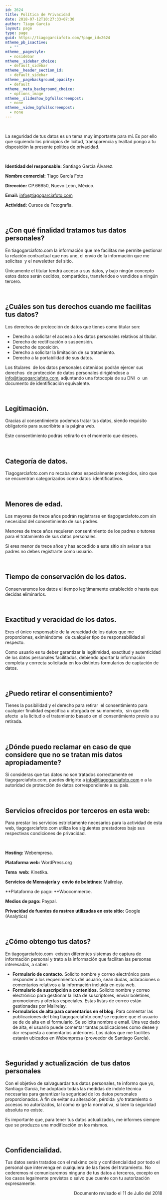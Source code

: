 ```yaml
---
id: 2624
title: Política de Privacidad
date: 2018-07-12T10:27:33+07:30
author: Tiago García
layout: page
type: page
guid: https://tiagogarciafoto.com/?page_id=2624
mtheme_pb_isactive:
  - ""
mtheme__pagestyle:
  - nosidebar
mtheme__sidebar_choice:
  - default_sidebar
mtheme__header_section_id:
  - default_sidebar
mtheme__pagebackground_opacity:
  - default
mtheme__meta_background_choice:
  - options_image
mtheme__slideshow_bgfullscreenpost:
  - none
mtheme__video_bgfullscreenpost:
  - none
---
```

&nbsp;





La seguridad de tus datos es un tema muy importante para mí. Es por ello que siguiendo los principios de licitud, transparencia y lealtad pongo a tu disposición la presente política de privacidad.

&nbsp;

**Identidad del responsable:** Santiago García Álvarez.

**Nombre comercial:** Tiago García Foto

**Dirección:** CP.66650, Nuevo León, México.

**Email:** <info@tiagogarciafoto.com>

**Actividad:** Cursos de Fotografía.

&nbsp;

## ¿Con qué finalidad tratamos tus datos personales?

En tiagogarciafoto.com la información que me facilitas me permite gestionar la relación contractual que nos une, el envío de la información que me solicitas  y el newsletter del sitio.

Únicamente el titular tendrá acceso a sus datos, y bajo ningún concepto estos datos serán cedidos, compartidos, transferidos o vendidos a ningún tercero.

&nbsp;

## ¿Cuáles son tus derechos cuando me facilitas tus datos?

Los derechos de protección de datos que tienes como titular son:

  * Derecho a solicitar el acceso a los datos personales relativos al titular.
  * Derecho de rectificación o suspensión.
  * Derecho de oposición.
  * Derecho a solicitar la limitación de su tratamiento.
  * Derecho a la portabilidad de sus datos.

Los titulares  de los datos personales obtenidos podrán ejercer sus derechos  de protección de datos personales dirigiéndose a <info@tiagogarciafoto.com>, adjuntando una fotocopia de su DNI  o  un documento de identificación equivalente.

&nbsp;

## Legitimación.

Gracias al consentimiento podemos tratar tus datos, siendo requisito obligatorio para suscribirte a la página web.

Este consentimiento podrás retirarlo en el momento que desees.

&nbsp;

## Categoría de datos.

Tiagogarciafoto.com no recaba datos especialmente protegidos, sino que se encuentran categorizados como datos  identificativos.

&nbsp;

## Menores de edad.

Los mayores de trece años podrán registrarse en tiagogarciafoto.com sin necesidad del consentimiento de sus padres.

Menores de trece años requieren consentimiento de los padres o tutores para el tratamiento de sus datos personales.

Si eres menor de trece años y has accedido a este sitio sin avisar a tus padres no debes registrarte como usuario.

&nbsp;

## Tiempo de conservación de los datos.

Conservaremos los datos el tiempo legítimamente establecido o hasta que decidas eliminarlos.

&nbsp;

## Exactitud y veracidad de los datos.

Eres el único responsable de la veracidad de los datos que me proporciones, eximiéndome  de cualquier tipo de responsabilidad al respecto.

Como usuario es tu deber garantizar la legitimidad, exactitud y autenticidad de los datos personales facilitados, debiendo aportar la información completa y correcta solicitada en los distintos formularios de captación de datos.

&nbsp;

## ¿Puedo retirar el consentimiento?

Tienes la posibilidad y el derecho para retirar  el consentimiento para cualquier finalidad específica u otorgada en su momento,  sin que ello afecte  a la licitud o el tratamiento basado en el consentimiento previo a su retirada.

&nbsp;

## ¿Dónde puedo reclamar en caso de que considere que no se tratan mis datos apropiadamente?

Si consideras que tus datos no son tratados correctamente en tiagogarciafoto.com, puedes dirigirte a <info@tiagogarciafoto.com> o a la autoridad de protección de datos correspondiente a su país.

&nbsp;

## Servicios ofrecidos por terceros en esta web:

Para prestar los servicios estrictamente necesarios para la actividad de esta web, tiagogarciafoto.com utiliza los siguientes prestadores bajo sus respectivas condiciones de privacidad.

&nbsp;

**Hosting:** Webempresa.

**Plataforma web:** WordPress.org

**Tema  web:** Kinetika.

**Servicios de Mensajería y  envío de boletines:** Mailrelay.

**Plataforma de pago: **Woocommerce.

**Medios de pago:** Paypal.

**Privacidad de fuentes de rastreo utilizadas en este sitio:** Google (Analytics)

&nbsp;

## ¿Cómo obtengo tus datos?

En tiagogarciafoto.com  existen diferentes sistemas de captura de información personal y trato a la información que facilitan las personas interesadas, a saber:

  * **Formulario de contacto**. Solicito nombre y correo electrónico para responder a los requerimientos del usuario, sean dudas, aclaraciones o comentarios relativos a la información incluida en esta web.
  * **Formulario de suscripción a contenidos.** Solicito nombre y correo electrónico para gestionar la lista de suscriptores, enviar boletines, promociones y ofertas especiales. Estas listas de correo están gestionadas por Mailrelay.
  * **Formularios de alta para comentarios en el blog**. Para comentar las publicaciones del blog tiagogarciafoto.com/ se requiere que el usuario se de de alta en el formulario. Se solicita nombre e email. Una vez dado de alta, el usuario puede comentar tantas publicaciones como desee y dar respuesta a comentarios anteriores. Los datos que me facilites estarán ubicados en Webempresa (proveedor de Santiago García).

&nbsp;

## Seguridad y actualización  de tus datos personales

Con el objetivo de salvaguardar tus datos personales, te informo que yo, Santiago García, he adoptado todas las medidas de índole técnica necesarias para garantizar la seguridad de los datos personales proporcionados. A fin de evitar su alteración, pérdida  y/o tratamiento o accesos no autorizados, tal como exige la normativa, si bien la seguridad absoluta no existe.

Es importante que, para tener tus datos actualizados, me informes siempre que se produzca una modificación en los mismos.

&nbsp;

## Confidencialidad.

Tus datos serán tratados con el máximo celo y confidencialidad por todo el personal que intervenga en cualquiera de las fases del tratamiento. No cederemos ni comunicaremos ninguno de tus datos a terceros, excepto en los casos legalmente previstos o salvo que cuente con tu autorización expresamente.

<p style="text-align: right;">
  Documento revisado el 11 de Julio del 2018
</p>